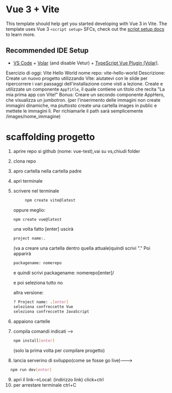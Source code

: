 # Vue 3 + Vite

This template should help get you started developing with Vue 3 in Vite. The template uses Vue 3 `<script setup>` SFCs, check out the [script setup docs](https://v3.vuejs.org/api/sfc-script-setup.html#sfc-script-setup) to learn more.

## Recommended IDE Setup

- [VS Code](https://code.visualstudio.com/) + [Volar](https://marketplace.visualstudio.com/items?itemName=Vue.volar) (and disable Vetur) + [TypeScript Vue Plugin (Volar)](https://marketplace.visualstudio.com/items?itemName=Vue.vscode-typescript-vue-plugin).


Esercizio di oggi: Vite Hello World
nome repo: vite-hello-world
Descrizione:
Create un nuovo progetto utilizzando Vite: aiutatevi con le slide per ripercorrere i vari passaggi dell'installazione come visti a lezione.
Create e utilizzate un componente `AppTitle`, il quale contiene un titolo che recita "La mia prima app con Vite!"
Bonus:
Creare un secondo componente AppHero, che visualizza un jumbotron.
(per l'inserimento delle immagini non create immagini dinamiche, ma piuttosto create una cartella images in public e mettete le immagini lì. Per richiamarle il path sarà semplicemente  /images/nome_immagine)

# scaffolding progetto
1. aprire repo si github (nome: vue-test),vai su vs,chiudi folder
2. clona repo
3. apro cartella nella cartella padre
4. apri terminale
5. scrivere nel terminale
    ```sh
         npm create vite@latest
     ```
     oppure meglio:
     ```sh
     npm create vue@latest
     ```
    una volta fatto [enter] uscirà
    ```sh
    project name:.
    ```
     (va a creare una cartella dentro quella attuale)quindi scrivi "."
     Poi apparirà
     ```sh
    packagename: nomerepo
    ```
    e quindi scrivi packagename: nomerepo[enter]/
    
    e poi seleziona tutto no

    altra versione:
    ```sh
    ? Project name: .[enter]
    seleziona confreccette Vue
    seleziona confreccette JavaScript
    ```
    

6. appaiono cartelle
7. compila comandi indicati --> 
    ```sh
    npm install[enter]
    ```
    (solo la prima volta per compilare progetto)
8. lancia serverino di sviluppo(come se fosse go live)--->
```sh
  npm run dev[enter]
  ```
9. apri il link-->Local: (indirizzo link) click+ctrl
10. per arrestare terminale ctrl+C